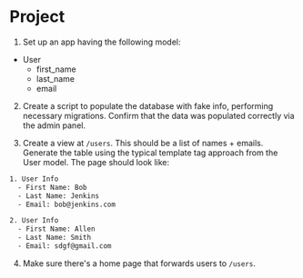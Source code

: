 # Project

1. Set up an app having the following model:

- User
  - first_name
  - last_name
  - email

2. Create a script to populate the database with fake info, performing necessary migrations.
Confirm that the data was populated correctly via the admin panel.

3. Create a view at `/users`. This should be a list of names + emails. Generate
the table using the typical template tag approach from the User model. The page
should look like:

```HTML
1. User Info
  - First Name: Bob
  - Last Name: Jenkins
  - Email: bob@jenkins.com

2. User Info
  - First Name: Allen
  - Last Name: Smith
  - Email: sdgf@gmail.com
```
4. Make sure there's a home page that forwards users to `/users`.
